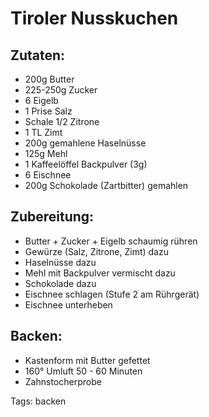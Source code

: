 Tiroler Nusskuchen
===================


Zutaten:
-------------
 * 200g Butter
 * 225-250g Zucker
 * 6 Eigelb
 * 1 Prise Salz
 * Schale 1/2 Zitrone
 * 1 TL Zimt
 * 200g gemahlene Haselnüsse
 * 125g Mehl
 * 1 Kaffeelöffel Backpulver (3g)
 * 6 Eischnee
 * 200g Schokolade (Zartbitter) gemahlen


Zubereitung:
-------------
 * Butter + Zucker + Eigelb schaumig rühren
 * Gewürze (Salz, Zitrone, Zimt) dazu
 * Haselnüsse dazu
 * Mehl mit Backpulver vermischt dazu
 * Schokolade dazu
 * Eischnee schlagen (Stufe 2 am Rührgerät)
 * Eischnee unterheben

Backen:
-------------
 * Kastenform mit Butter gefettet
 * 160° Umluft 50 - 60 Minuten
 * Zahnstocherprobe


Tags: backen
